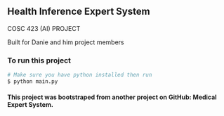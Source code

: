 ## Health Inference Expert System

COSC 423 (AI) PROJECT

Built for Danie and him project members

### To run this project

```bash
# Make sure you have python installed then run
$ python main.py
```

#### This project was bootstraped from another project on GitHub: Medical Expert System.
